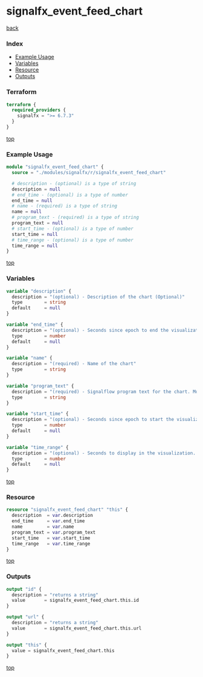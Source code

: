 # signalfx_event_feed_chart

[back](../signalfx.md)

### Index

- [Example Usage](#example-usage)
- [Variables](#variables)
- [Resource](#resource)
- [Outputs](#outputs)

### Terraform

```terraform
terraform {
  required_providers {
    signalfx = ">= 6.7.3"
  }
}
```

[top](#index)

### Example Usage

```terraform
module "signalfx_event_feed_chart" {
  source = "./modules/signalfx/r/signalfx_event_feed_chart"

  # description - (optional) is a type of string
  description = null
  # end_time - (optional) is a type of number
  end_time = null
  # name - (required) is a type of string
  name = null
  # program_text - (required) is a type of string
  program_text = null
  # start_time - (optional) is a type of number
  start_time = null
  # time_range - (optional) is a type of number
  time_range = null
}
```

[top](#index)

### Variables

```terraform
variable "description" {
  description = "(optional) - Description of the chart (Optional)"
  type        = string
  default     = null
}

variable "end_time" {
  description = "(optional) - Seconds since epoch to end the visualization"
  type        = number
  default     = null
}

variable "name" {
  description = "(required) - Name of the chart"
  type        = string
}

variable "program_text" {
  description = "(required) - Signalflow program text for the chart. More info at \"https://developers.signalfx.com/docs/signalflow-overview\""
  type        = string
}

variable "start_time" {
  description = "(optional) - Seconds since epoch to start the visualization"
  type        = number
  default     = null
}

variable "time_range" {
  description = "(optional) - Seconds to display in the visualization. This is a rolling range from the current time. Example: 3600 = `-1h`"
  type        = number
  default     = null
}
```

[top](#index)

### Resource

```terraform
resource "signalfx_event_feed_chart" "this" {
  description  = var.description
  end_time     = var.end_time
  name         = var.name
  program_text = var.program_text
  start_time   = var.start_time
  time_range   = var.time_range
}
```

[top](#index)

### Outputs

```terraform
output "id" {
  description = "returns a string"
  value       = signalfx_event_feed_chart.this.id
}

output "url" {
  description = "returns a string"
  value       = signalfx_event_feed_chart.this.url
}

output "this" {
  value = signalfx_event_feed_chart.this
}
```

[top](#index)